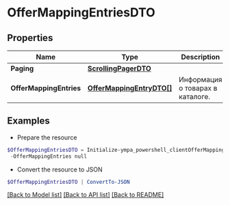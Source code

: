 # OfferMappingEntriesDTO
## Properties

Name | Type | Description | Notes
------------ | ------------- | ------------- | -------------
**Paging** | [**ScrollingPagerDTO**](ScrollingPagerDTO.md) |  | [optional] 
**OfferMappingEntries** | [**OfferMappingEntryDTO[]**](OfferMappingEntryDTO.md) | Информация о товарах в каталоге. | 

## Examples

- Prepare the resource
```powershell
$OfferMappingEntriesDTO = Initialize-ympa_powershell_clientOfferMappingEntriesDTO  -Paging null `
 -OfferMappingEntries null
```

- Convert the resource to JSON
```powershell
$OfferMappingEntriesDTO | ConvertTo-JSON
```

[[Back to Model list]](../README.md#documentation-for-models) [[Back to API list]](../README.md#documentation-for-api-endpoints) [[Back to README]](../README.md)

